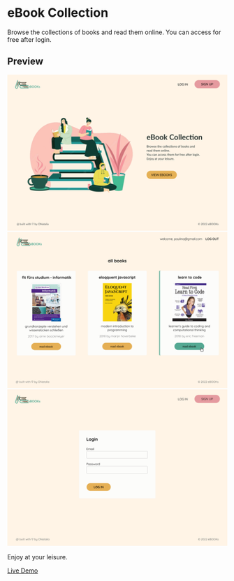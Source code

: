 # eBook Collection

Browse the collections of books and read them online.
You can access for free after login.

## Preview

<img src="./public/img/screenshots/ebooks-home.jpg" width="550" alt="home page">

<img src="./public/img/screenshots/ebooks.png" width="550" alt="all books">

<img src="./public/img/screenshots/ebooks-login.png" width="550" alt="login">


Enjoy at your leisure.

[Live Demo](https://ebook-collection.herokuapp.com/)
